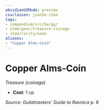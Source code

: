 ```yaml
---
obsidianUIMode: preview
cssclasses: json5e-item
tags:
- compendium/src/5e/ggr
- item/gear/treasure-coinage
- item/rarity/none
aliases: 
- "Copper Alms-Coin"
---
```

# Copper Alms-Coin
*Treasure (coinage)*  

- **Cost**: 1 cp

*Source: Guildmasters' Guide to Ravnica p. 9*